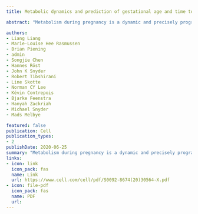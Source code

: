 ```yaml
---
title: Metabolic dynamics and prediction of gestational age and time to delivery in pregnant women

abstract: "Metabolism during pregnancy is a dynamic and precisely programmed process, the failure of which can bring devastating consequences to the mother and fetus. To define a high-resolution temporal profile of metabolites during healthy pregnancy, we analyzed the untargeted metabolome of 784 weekly blood samples from 30 pregnant women. Broad changes and a highly choreographed profile were revealed: 4,995 metabolic features (of 9,651 total), 460 annotated compounds (of 687 total), and 34 human metabolic pathways (of 48 total) were significantly changed during pregnancy. Using linear models, we built a metabolic clock with five metabolites that time gestational age in high accordance with ultrasound (R = 0.92). Furthermore, two to three metabolites can identify when labor occurs (time to delivery within two, four, and eight weeks, AUROC ≥ 0.85). Our study represents a weekly characterization of the..."

authors:
- Liang Liang
- Marie-Louise Hee Rasmussen
- Brian Piening
- admin
- Songjie Chen
- Hannes Röst
- John K Snyder
- Robert Tibshirani
- Line Skotte
- Norman CY Lee
- Kévin Contrepois
- Bjarke Feenstra
- Hanyah Zackriah
- Michael Snyder
- Mads Melbye

featured: false
publication: Cell
publication_types:
- 2
publishDate: 2020-06-25
summary: "Metabolism during pregnancy is a dynamic and precisely programmed process, the failure of which can bring devastating consequences to the mother and fetus. To define a high-resolution temporal profile of metabolites during healthy pregnancy, we analyzed the untargeted metabolome of 784 weekly blood samples from 30 pregnant women. Broad changes and a highly choreographed profile were revealed: 4,995 metabolic features (of 9,651 total), 460 annotated compounds (of 687 total), and 34 human metabolic pathways (of 48 total) were significantly changed during pregnancy. Using linear models, we built a metabolic clock with five metabolites that time gestational age in high accordance with ultrasound (R = 0.92). Furthermore, two to three metabolites can identify when labor occurs (time to delivery within two, four, and eight weeks, AUROC ≥ 0.85). Our study represents a weekly characterization of the …"
links:
- icon: link
  icon_pack: fas
  name: Link
  url: https://www.cell.com/cell/pdf/S0092-8674(20)30564-X.pdf
- icon: file-pdf
  icon_pack: fas
  name: PDF
  url: 
---
```

